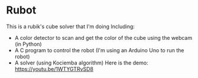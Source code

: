 # Rubot
This is a rubik's cube solver that I'm doing
Including:
- A color detector to scan and get the color of the cube using the webcam (in Python)
- A C program to control the robot (I'm using an Arduino Uno to run the robot)
- A solver (using Kociemba algorithm)
Here is the demo: https://youtu.be/1WTYGTRvSD8
